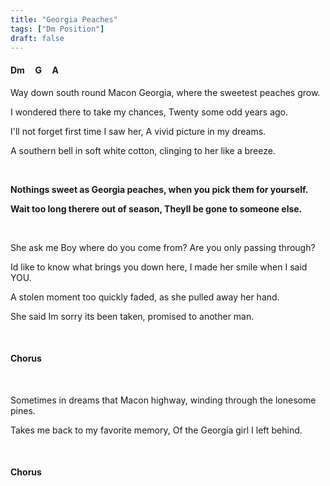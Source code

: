 ```yaml
---
title: "Georgia Peaches"
tags: ["Dm Position"]
draft: false
---
```


#### Dm &nbsp;&nbsp;&nbsp; G &nbsp;&nbsp;&nbsp; A

Way down south round Macon Georgia, where the sweetest peaches grow.

I wondered there to take my chances, Twenty some odd years ago.

I'll not forget first time I saw her, A vivid picture in my dreams.

A southern bell in soft white cotton, clinging to her like a breeze.

<br>

**Nothings sweet as Georgia peaches, when you pick them for yourself.**

**Wait too long therere out of season, Theyll be gone to someone else.**

<br>

She ask me Boy where do you come from? Are you only passing through?

Id like to know what brings you down here, I made her smile when I said YOU.

A stolen moment too quickly faded, as she pulled away her hand.

She said Im sorry its been taken, promised to another man.

<br>

#### Chorus

<br>

Sometimes in dreams that Macon highway, winding through the lonesome pines.

Takes me back to my favorite memory, Of the Georgia girl I left behind.

<br>

#### Chorus